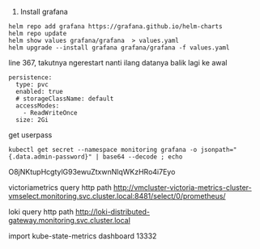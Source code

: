 1. Install grafana
```
helm repo add grafana https://grafana.github.io/helm-charts
helm repo update
helm show values grafana/grafana  > values.yaml
helm upgrade --install grafana grafana/grafana -f values.yaml
```

line 367, takutnya ngerestart nanti ilang datanya balik lagi ke awal
```
persistence:
  type: pvc
  enabled: true
  # storageClassName: default
  accessModes:
    - ReadWriteOnce
  size: 2Gi
```

get userpass
```
kubectl get secret --namespace monitoring grafana -o jsonpath="{.data.admin-password}" | base64 --decode ; echo
```
O8jNKtupHcgtylG93ewuZtxwnNlqWKzHRo4i7Eyo

victoriametrics query http path
http://vmcluster-victoria-metrics-cluster-vmselect.monitoring.svc.cluster.local:8481/select/0/prometheus/

loki query http path
http://loki-distributed-gateway.monitoring.svc.cluster.local

import kube-state-metrics dashboard
13332